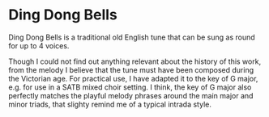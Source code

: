 # Ding Dong Bells

Ding Dong Bells is a traditional old English tune that can be sung as
round for up to 4 voices.

Though I could not find out anything relevant about the history of
this work, from the melody I believe that the tune must have been
composed during the Victorian age.  For practical use, I have adapted
it to the key of G major, e.g. for use in a SATB mixed choir setting.
I think, the key of G major also perfectly matches the playful melody
phrases around the main major and minor triads, that slighty remind me
of a typical intrada style.

<!--
  Local Variables:
    coding:utf-8
    mode:Markdown
  End:
-->
